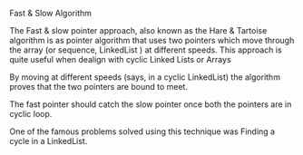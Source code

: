 Fast & Slow Algorithm

The Fast & slow pointer approach, also known as the Hare & Tartoise algorithm is as pointer algorithm that uses two pointers which move through the array (or sequence, LinkedList ) at different speeds. This approach is quite useful when dealign with cyclic Linked Lists or Arrays

By moving at different speeds (says, in a cyclic LinkedList) the algorithm proves that the two pointers are bound to meet.

The fast pointer should catch the slow pointer once both the pointers are in cyclic loop.

One of the famous problems solved using this technique was Finding a cycle in a LinkedList. 